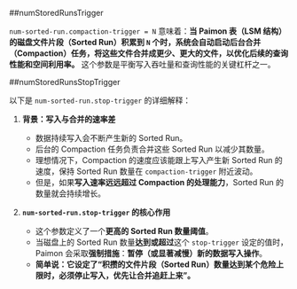 ##numStoredRunsTrigger

`num-sorted-run.compaction-trigger = N` 意味着：**当 Paimon 表（LSM 结构）的磁盘文件片段（Sorted Run）积累到 `N` 个时，系统会自动启动后台合并（Compaction）任务，将这些文件合并成更少、更大的文件，以优化后续的查询性能和空间利用率。** 这个参数是平衡写入吞吐量和查询性能的关键杠杆之一。

##numStoredRunsStopTrigger

以下是 `num-sorted-run.stop-trigger` 的详细解释：

1.  **背景：写入与合并的速率差**
    *   数据持续写入会不断产生新的 Sorted Run。
    *   后台的 Compaction 任务负责合并这些 Sorted Run 以减少其数量。
    *   理想情况下，Compaction 的速度应该能跟上写入产生新 Sorted Run 的速度，保持 Sorted Run 数量在 `compaction-trigger` 附近波动。
    *   但是，如果**写入速率远远超过 Compaction 的处理能力**，Sorted Run 的数量就会持续增长。

2.  **`num-sorted-run.stop-trigger` 的核心作用**
    *   这个参数定义了一个**更高的 Sorted Run 数量阈值**。
    *   当磁盘上的 Sorted Run 数量**达到或超过**这个 `stop-trigger` 设定的值时，Paimon 会采取**强制措施**：**暂停（或显著减慢）新的数据写入操作**。
    *   **简单说：它设定了“积攒的文件片段（Sorted Run）数量达到某个危险上限时，必须停止写入，优先让合并追赶上来”。**